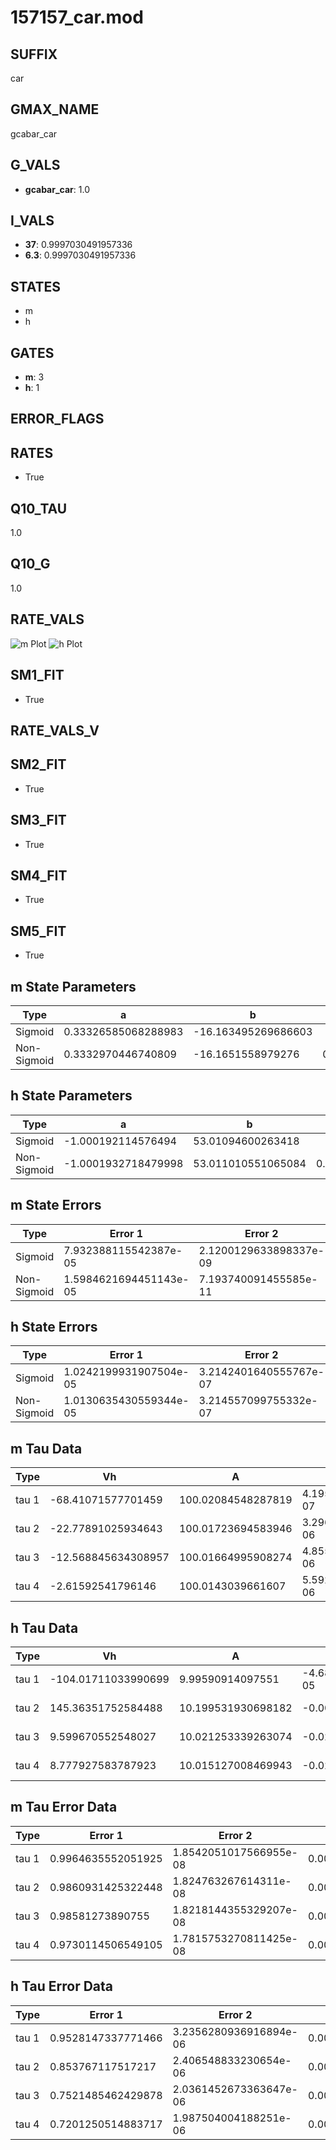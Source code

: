 # 157157_car.mod

## SUFFIX

car

## GMAX_NAME

gcabar_car

## G_VALS

- **gcabar_car**: 1.0

## I_VALS

- **37**: 0.9997030491957336
- **6.3**: 0.9997030491957336

## STATES

- m
- h

## GATES

- **m**: 3
- **h**: 1

## ERROR_FLAGS


## RATES

- True

## Q10_TAU

1.0

## Q10_G

1.0

## RATE_VALS

![m Plot](/Users/pbozelos/Dropbox/icg-Chai-Panos/supermodels/output_markdown_files/Ca/157157_car.mod/images/m.png)
![h Plot](/Users/pbozelos/Dropbox/icg-Chai-Panos/supermodels/output_markdown_files/Ca/157157_car.mod/images/h.png)

## SM1_FIT

- True

## RATE_VALS_V

## SM2_FIT

- True

## SM3_FIT

- True

## SM4_FIT

- True

## SM5_FIT

- True

## m State Parameters

| Type | a | b | c | d |
| --- | --- | --- | --- | --- |
| Sigmoid | 0.33326585068288983 | -16.163495269686603 |
| Non-Sigmoid | 0.3332970446740809 | -16.1651558979276 | 0.9999597628899273 | -4.49714957193672e-06 |

## h State Parameters

| Type | a | b | c | d |
| --- | --- | --- | --- | --- |
| Sigmoid | -1.000192114576494 | 53.01094600263418 |
| Non-Sigmoid | -1.0001932718479998 | 53.011010551065084 | 0.9999994702246707 | 7.893993977761363e-07 |

## m State Errors

| Type | Error 1 | Error 2 | Error 3 |
| --- | --- | --- | --- |
| Sigmoid | 7.932388115542387e-05 | 2.1200129633898337e-09 | 4.33018871173743e-05 |
| Non-Sigmoid | 1.5984621694451143e-05 | 7.193740091455585e-11 | 8.72579952146893e-06 |

## h State Errors

| Type | Error 1 | Error 2 | Error 3 |
| --- | --- | --- | --- |
| Sigmoid | 1.0242199931907504e-05 | 3.2142401640555767e-07 | 8.600375309624957e-06 |
| Non-Sigmoid | 1.0130635430559344e-05 | 3.214557099755332e-07 | 8.506694597550964e-06 |

## m Tau Data

| Type | Vh | A | b1 | b2 | c1 | c2 | d1 | d2 | e1 | e2 |
| --- | --- | --- | --- | --- | --- | --- | --- | --- | --- | --- |
| tau 1 | -68.41071577701459 | 100.02084548287819 | 4.195830299478096e-07 | 1.1234122158281973e-06 |
| tau 2 | -22.77891025934643 | 100.01723694583946 | 3.296987684974171e-06 | -1.3734777343721394e-08 | 4.6548504155047185e-06 | -3.468875121507856e-08 |
| tau 3 | -12.568845634308957 | 100.01664995908274 | 4.855918788205293e-06 | -1.9782346908416772e-08 | 2.198223904726375e-10 | 5.441966444134133e-06 | -4.268470459260473e-08 | 2.859767189364858e-10 |
| tau 4 | -2.61592541796146 | 100.0143039661607 | 5.592285920512054e-06 | 1.383144233324126e-08 | 6.363907367198633e-10 | -8.12487671224567e-12 | 5.144769032156583e-06 | -7.032374767100257e-08 | 7.104090041653436e-10 | -3.1839920971378194e-13 |

## h Tau Data

| Type | Vh | A | b1 | b2 | c1 | c2 | d1 | d2 | e1 | e2 |
| --- | --- | --- | --- | --- | --- | --- | --- | --- | --- | --- |
| tau 1 | -104.01711033990699 | 9.99590914097551 | -4.6807416437921196e-05 | -8.069086772593471e-05 |
| tau 2 | 145.36351752584488 | 10.199531930698182 | -0.0036326342381331855 | 2.797486164921187e-05 | -0.005071133000227962 | -9.531029693955193e-06 |
| tau 3 | 9.599670552548027 | 10.021253339263074 | -0.020644757304855224 | 0.00021615719387102218 | -7.925306855147023e-07 | -0.020552443900555634 | -0.00020733586336879712 | -7.065618541612497e-07 |
| tau 4 | 8.777927583787923 | 10.015127008469943 | -0.024825167867266826 | 0.00030793135207159313 | -1.3774639283590966e-06 | 8.088439702593749e-10 | -0.024795596514283487 | -0.0003148048560242121 | -1.603935031702575e-06 | -2.4521622500618676e-09 |

## m Tau Error Data

| Type | Error 1 | Error 2 | Error 3 |
| --- | --- | --- | --- |
| tau 1 | 0.9964635552051925 | 1.8542051017566955e-08 | 0.00018044926370416338 |
| tau 2 | 0.9860931425322448 | 1.824763267614311e-08 | 0.00017857128901922235 |
| tau 3 | 0.98581273890755 | 1.8218144355329207e-08 | 0.00017852051081729828 |
| tau 4 | 0.9730114506549105 | 1.7815753270811425e-08 | 0.00017620232965795033 |

## h Tau Error Data

| Type | Error 1 | Error 2 | Error 3 |
| --- | --- | --- | --- |
| tau 1 | 0.9528147337771466 | 3.2356280936916894e-06 | 0.0022458901531162315 |
| tau 2 | 0.853767117517217 | 2.406548833230654e-06 | 0.002012423920739686 |
| tau 3 | 0.7521485462429878 | 2.0361452673363647e-06 | 0.001772897661847986 |
| tau 4 | 0.7201250514883717 | 1.987504004188251e-06 | 0.0016974147279804005 |

